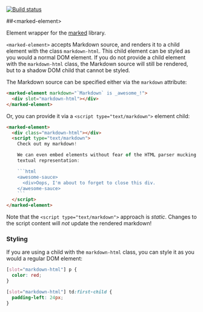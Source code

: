 
<!---

This README is automatically generated from the comments in these files:
marked-element.html

Edit those files, and our readme bot will duplicate them over here!
Edit this file, and the bot will squash your changes :)

The bot does some handling of markdown. Please file a bug if it does the wrong
thing! https://github.com/PolymerLabs/tedium/issues

-->

[![Build status](https://travis-ci.org/PolymerElements/marked-element.svg?branch=master)](https://travis-ci.org/PolymerElements/marked-element)


##&lt;marked-element&gt;

Element wrapper for the [marked](https://github.com/chjj/marked) library.

`<marked-element>` accepts Markdown source, and renders it to a child
element with the class `markdown-html`. This child element can be styled
as you would a normal DOM element. If you do not provide a child element
with the `markdown-html` class, the Markdown source will still be rendered,
but to a shadow DOM child that cannot be styled.

The Markdown source can be specified either via the `markdown` attribute:

```html
<marked-element markdown="`Markdown` is _awesome_!">
  <div slot="markdown-html"></div>
</marked-element>
```

Or, you can provide it via a `<script type="text/markdown">` element child:

```html
<marked-element>
  <div class="markdown-html"></div>
  <script type="text/markdown">
    Check out my markdown!

    We can even embed elements without fear of the HTML parser mucking up their
    textual representation:

    ```html
    <awesome-sauce>
      <div>Oops, I'm about to forget to close this div.
    </awesome-sauce>
    ```
  </script>
</marked-element>
```

Note that the `<script type="text/markdown">` approach is *static*. Changes to
the script content will *not* update the rendered markdown!

### Styling

If you are using a child with the `markdown-html` class, you can style it
as you would a regular DOM element:

```css
[slot="markdown-html"] p {
  color: red;
}

[slot="markdown-html"] td:first-child {
  padding-left: 24px;
}
```


